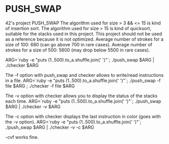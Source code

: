 # PUSH_SWAP
42's project PUSH_SWAP
The algorithm used for size > 3 && <= 15 is kind of insertion sort.
The algorithm used for size > 15 is kind of quicksort, suitable for the stacks used in this project.
This project should not be used as a reference because it is not optimized.
Average number of strokes for a size of 100: 680 (can go above 700 in rare cases).
Average number of strokes for a size of 500: 5600 (may drop below 5500 in rare cases).

ARG=\`ruby -e "puts (1..500).to_a.shuffle.join(' ')"\`; ./push_swap $ARG | ./checker $ARG

The -f option with push_swap and checker allows to write/read instructions in a file.
ARG=\`ruby -e "puts (1..500).to_a.shuffle.join(' ')"\`; ./push_swap -f file $ARG ; ./checker -f file $ARG

The -v option with checker allows you to display the status of the stacks each time.
ARG=\`ruby -e "puts (1..500).to_a.shuffle.join(' ')"\`; ./push_swap $ARG | ./checker -v $ARG

The -c option with checker displays the last instruction in color (goes with the -v option).
ARG=\`ruby -e "puts (1..500).to_a.shuffle.join(' ')"\`; ./push_swap $ARG | ./checker -v -c $ARG

-cvf works fine.

